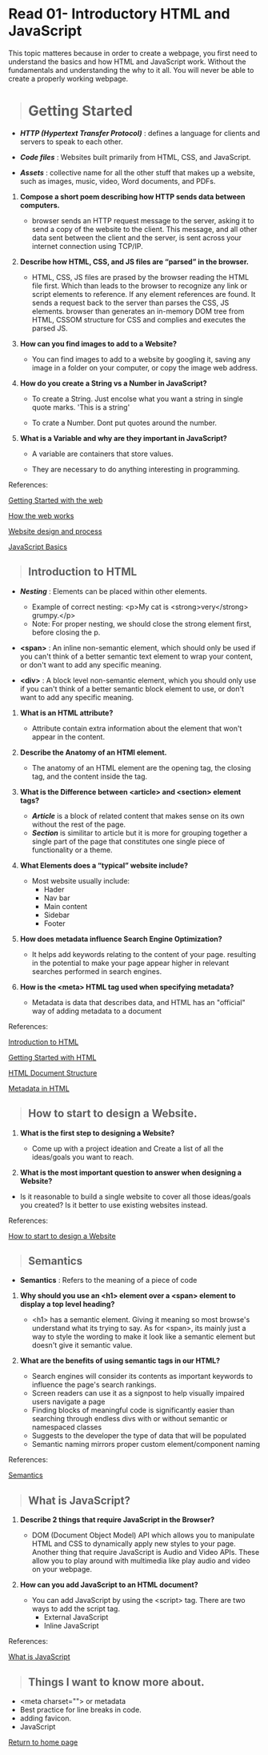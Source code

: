 # Read 01- Introductory HTML and JavaScript

This topic matteres because in order to create a webpage, you first need to understand the basics and how HTML and JavaScript work. Without the fundamentals and understanding the why to it all. You will never be able to create a properly working webpage.  

> # Getting Started

* ***HTTP (Hypertext Transfer Protocol)***
: defines a language for clients and servers to speak to each other.

* ***Code files***
: Websites built primarily from HTML, CSS, and JavaScript.

* ***Assets***
: collective name for all the other stuff that makes up a website, such as images, music, video, Word documents, and PDFs.

1. **Compose a short poem describing how HTTP sends data between computers.**
   * browser sends an HTTP request message to the server, asking it to send a copy of the website to the client. This message, and all other data sent between the client and the server, is sent across your internet connection using TCP/IP.

2. **Describe how HTML, CSS, and JS files are “parsed” in the browser.**
   * HTML, CSS, JS files are prased by the browser reading the HTML file first. Which than leads to the browser to recognize any link or script elements to reference. If any element references are found. It sends a request back to the server than parses the CSS, JS elements. browser than generates an in-memory DOM tree from HTML, CSSOM structure for CSS and complies and executes the parsed JS.

3. **How can you find images to add to a Website?**
    * You can find images to add to a website by googling it, saving any image in a folder on your computer, or copy the image web address.

4. **How do you create a String vs a Number in JavaScript?**
    * To create a String. Just encolse what you want a string in single quote marks. \'This is a string'

    * To crate a Number. Dont put quotes around the number.

5. **What is a Variable and why are they important in JavaScript?**
    * A variable are containers that store values.

    * They are necessary to do anything interesting in programming.

References:

[Getting Started with the web](https://developer.mozilla.org/en-US/docs/Learn/Getting_started_with_the_web)

[How the web works](https://developer.mozilla.org/en-US/docs/Learn/Getting_started_with_the_web/How_the_Web_works)

[Website design and process](https://developer.mozilla.org/en-US/docs/Learn/Getting_started_with_the_web/What_will_your_website_look_like)

[JavaScript Basics](https://developer.mozilla.org/en-US/docs/Learn/Getting_started_with_the_web/JavaScript_basics)

> ## Introduction to HTML

* ***Nesting***
: Elements can be placed within other elements.

  * Example of correct nesting: \<p>My cat is \<strong>very\</strong> grumpy.\</p>
  * Note: For proper nesting, we should close the strong element first, before closing the p.

* **\<span>** 
: An inline non-semantic element, which should only be used if you can't think of a better semantic text element to wrap your content, or don't want to add any specific meaning.

* **\<div>**
: A block level non-semantic element, which you should only use if you can't think of a better semantic block element to use, or don't want to add any specific meaning.

1. **What is an HTML attribute?**
    * Attribute contain extra information about the element that won't appear in the content.

2. **Describe the Anatomy of an HTMl element.**
    * The anatomy of an HTML element are the opening tag, the closing tag, and the content inside the tag.  

3. **What is the Difference between \<article> and \<section> element tags?**
    * ***Article*** is a block of related content that makes sense on its own without the rest of the page.
    * ***Section*** is similitar to article but it is more for grouping together a single part of the page that constitutes one single piece of functionality or a theme.

4. **What Elements does a “typical” website include?**

    * Most website usually include:
      * Hader
      * Nav bar
      * Main content
      * Sidebar
      * Footer

5. **How does metadata influence Search Engine Optimization?**
    * It helps add keywords relating to the content of your page. resulting in the potential to make your page appear higher in relevant searches performed in search engines.

6. **How is the \<meta> HTML tag used when specifying metadata?**
    * Metadata is data that describes data, and HTML has an "official" way of adding metadata to a document

References:

[Introduction to HTML](https://developer.mozilla.org/en-US/docs/Learn/HTML/Introduction_to_HTML)

[Getting Started with HTML](https://developer.mozilla.org/en-US/docs/Learn/HTML/Introduction_to_HTML/Getting_started#anatomy_of_an_html_document)

[HTML Document Structure](https://developer.mozilla.org/en-US/docs/Learn/HTML/Introduction_to_HTML/Document_and_website_structure)

[Metadata in HTML](https://developer.mozilla.org/en-US/docs/Learn/HTML/Introduction_to_HTML/The_head_metadata_in_HTML)

> ## How to start to design a Website.

1. **What is the first step to designing a Website?**

    * Come up with a project ideation and Create a list of all the ideas/goals you want to reach. 

2. **What is the most important question to answer when designing a Website?**

* Is it reasonable to build a single website to cover all those ideas/goals you created? Is it better to use existing websites instead.

References:

[How to start to design a Website](https://developer.mozilla.org/en-US/docs/Learn/Common_questions/Thinking_before_coding)

> ## Semantics

* **Semantics**
: Refers to the meaning of a piece of code

1. **Why should you use an \<h1> element over a \<span> element to display a top level heading?**
    * \<h1> has a semantic element. Giving it meaning so most browse's understand what its trying to say. As for \<span>, its mainly just a way to style the wording to make it look like a semantic element but doesn't give it semantic value.

2. **What are the benefits of using semantic tags in our HTML?**

    * Search engines will consider its contents as important keywords to influence the page's search rankings.
    * Screen readers can use it as a signpost to help visually impaired users navigate a page
    * Finding blocks of meaningful code is significantly easier than searching through endless divs with or without semantic or namespaced classes
    * Suggests to the developer the type of data that will be populated
    * Semantic naming mirrors proper custom element/component naming

References:

[Semantics](https://developer.mozilla.org/en-US/docs/Glossary/Semantics)

> ## What is JavaScript?

1. **Describe 2 things that require JavaScript in the Browser?**
    * DOM (Document Object Model) API which allows you to manipulate HTML and CSS to dynamically apply new styles to your page. Another thing that require JavaScript is Audio and Video APIs. These allow you to play around with multimedia like play audio and video on your webpage.

2. **How can you add JavaScript to an HTML document?**
    * You can add JavaScript by using the \<script> tag. There are two ways to add the script tag.
        * External JavaScript
        * Inline JavaScript

References:

[What is JavaScript](https://developer.mozilla.org/en-US/docs/Learn/JavaScript/First_steps/What_is_JavaScript)

> ## Things I want to know more about.

* \<meta charset=""> or metadata
* Best practice for line breaks in code.
* adding favicon.
* JavaScript

[Return to home page](../README.md)